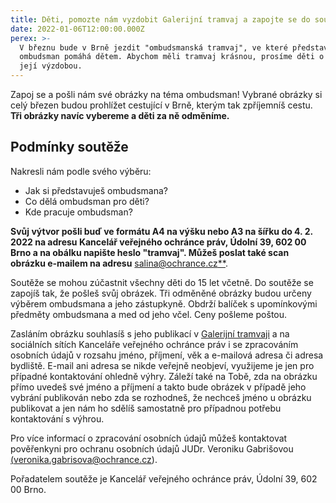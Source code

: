 ```yaml
---
title: Děti, pomozte nám vyzdobit Galerijní tramvaj a zapojte se do soutěže!
date: 2022-01-06T12:00:00.000Z
perex: >-
  V březnu bude v Brně jezdit "ombudsmanská tramvaj", ve které představíme, jak
  ombudsman pomáhá dětem. Abychom měli tramvaj krásnou, prosíme děti o pomoc s
  její výzdobou.
---
```




Zapoj se a pošli nám své obrázky na téma ombudsman! Vybrané obrázky si celý březen budou prohlížet cestující v Brně, kterým tak zpříjemníš cestu. **Tři obrázky navíc vybereme a děti za ně odměníme.** 



## Podmínky soutěže



Nakresli nám podle svého výběru:




- Jak si představuješ ombudsmana?
- Co dělá ombudsman pro děti?
- Kde pracuje ombudsman?



**Svůj výtvor pošli buď ve formátu A4 na výšku nebo A3 na šířku do 4. 2. 2022 na adresu Kancelář veřejného ochránce práv, Údolní 39, 602 00 Brno a na obálku napište heslo &quot;tramvaj&quot;. Můžeš poslat také scan obrázku e-mailem na adresu** [salina@ochrance.cz**](mailto:salina@ochrance.cz).



Soutěže se mohou zúčastnit všechny děti do 15 let včetně. Do soutěže se zapojíš tak, že pošleš svůj obrázek. Tři odměněné obrázky budou určeny výběrem ombudsmana a jeho zástupkyně. Obdrží balíček s upomínkovými předměty ombudsmana a med od jeho včel. Ceny pošleme poštou.



Zasláním obrázku souhlasíš s jeho publikací v [Galerijní tramvaji](https://dpmb.cz/cs/galerijni-tramvaj) a na sociálních sítích Kanceláře veřejného ochránce práv i se zpracováním osobních údajů v rozsahu jméno, příjmení, věk a e-mailová adresa či adresa bydliště. E-mail ani adresa se nikde veřejně neobjeví, využijeme je jen pro případné kontaktování ohledně výhry. Záleží také na Tobě, zda na obrázku přímo uvedeš své jméno a příjmení a takto bude obrázek v případě jeho vybrání publikován nebo zda se rozhodneš, že nechceš jméno u obrázku publikovat a jen nám ho sdělíš samostatně pro případnou potřebu kontaktování s výhrou. 



Pro více informací o zpracování osobních údajů můžeš kontaktovat pověřenkyni pro ochranu osobních údajů JUDr. Veroniku Gabrišovou [(veronika.gabrisova@ochrance.cz](mailto:veronika.gabrisova@ochrance.cz)). 



Pořadatelem soutěže je Kancelář veřejného ochránce práv, Údolní 39, 602 00 Brno.



